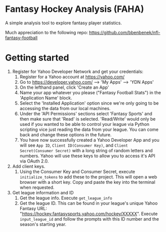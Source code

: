 # Fantasy Hockey Analysis (FAHA)

A simple analysis tool to explore fantasy player statistics.

Much appreciation to the following repo:
https://github.com/bbenbenek/nfl-fantasy-football



# Getting started

1. Register for Yahoo Developer Network and get your credentials:
    1) Register for a  Yahoo account at https://yahoo.com/
    2) Go to https://developer.yahoo.com/ --> 'My Apps' --> 'YDN Apps'
    3) On the lefthand panel, click 'Create an App'
    4) Name your app whatever you please ("Fantasy Football Stats") in the 'Application Name' block.
    5) Select the 'Installed Application' option since we're only going to be accessing the data from our local machines.
    6) Under the 'API Permissions' sections select 'Fantasy Sports' and then make sure that 'Read' is selected. 'Read/Write' would only be used if you wanted to be able to control your league via Python scripting vice just reading the data from your league. You can come back and change these options in the future.
    7) You have now successfully created a Yahoo Developer App and you will see `App ID`, `Client ID(Consumer Key)`, and `Client Secret(Consumer Secret)` with a long string of random letters and numbers. Yahoo will use these keys to allow you to access it's API via OAuth 2.0.
2. Add client keys.
    1) Using the Consumer Key and Consumer Secret, execute `initialize_tokens` to add these to the project. This will open a web browser with a short key. Copy and paste the key into the terminal when requested.
3. Get league information and ID
    1) Get the league info. Execute `get_league_info`
    2) Get the league ID. This can be found in your league's unique Yahoo Fantasy URL: "https://hockey.fantasysports.yahoo.com/hockey/XXXXX". Execute `input_league_id` and follow the prompts with this ID number and the season's starting year.
